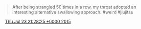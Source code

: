 > After being strangled 50 times in a row, my throat adopted an interesting alternative swallowing approach\. \#weird \#jiujitsu

<img src="../../media/tweet.ico" width="12" /> [Thu Jul 23 21:28:25 +0000 2015](https://twitter.com/DromerDenker/status/624330249879162880)